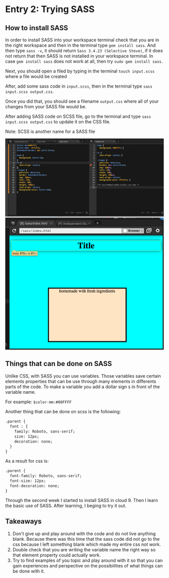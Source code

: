 # Entry 2: Trying SASS
## How to install SASS
In order to install SASS into your workspace terminal check that you are in the right 
workspace and then in the terminal type `gem install sass`. 
And then type `sass -v`, it should return `Sass 3.4.23 (Selective Steve)`, if
it does not return that then SASS is not installed in your workspace terminal.
In case `gem install sass` does not work at all, then try `sudo gem install sass`.

Next, you should open a filed by typing in the terminal `touch input.scss` where a file would be created

After, add some sass code in `input.scss`, then in the terminal type `sass input.scss output.css`.

Once you did that, you should see a filename `output.css` where all of your changes from your SASS file would be.

After adding SASS code on SCSS file, go to the terminal and type  `sass input.scss output.css` to update it on the CSS file. 

Note: SCSS is another name for a SASS file

<img src="../images/Screen1.png"/><img src="../images/Screen2.png"/>

## Things that can be done on SASS
Unlike CSS, with SASS you can use variables. Those variables save certain elements properties
that can be use through many elements in differents parts of the code. To make a variable you add a dollar sign  `$` 
in front of the variable name.

For example:
``$color-mm:#00FFFF``

Another thing that can be done on scss is the following:
```
.parent {
  font : {
    family: Roboto, sans-serif;
    size: 12px;
    decoration: none;
  }
}
```
As a result for css is:
```
.parent {
  font-family: Roboto, sans-serif;
  font-size: 12px;
  font-decoration: none;
}
```
Through the second week I started to install SASS in cloud 9. Then
I learn the basic use of SASS. After learning, I beging to try it out.
## Takeaways
1. Don't give up and play around with the code and do not live anything blank.
Because there was this time that the sass code did not go to the css because I left something blank which made my entire 
css not work.
2. Double check that you are writing the variable name the right way so that element property could actually work.
3. Try to find examples of you topic and play around with it so that you can gain experiences and perspective on the
possibilities of what things can be done with it.




